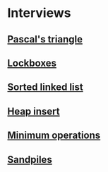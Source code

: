 # Interviews

## [Pascal's triangle](0x00-pascal_triangle/README.md)

## [Lockboxes](0x00-lockboxes/README.md)

## [Sorted linked list](0x01-insert_in_sorted_linked_list/README.md)

## [Heap insert](0x02-heap_insert/README.md)

## [Minimum operations](0x03-minimum_operations/README.md)

## [Sandpiles](0x04-sandpiles/README.md)
